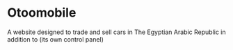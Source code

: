 # Otoomobile
 A website designed to trade and sell cars in  The Egyptian Arabic Republic in addition to (its own control panel)
